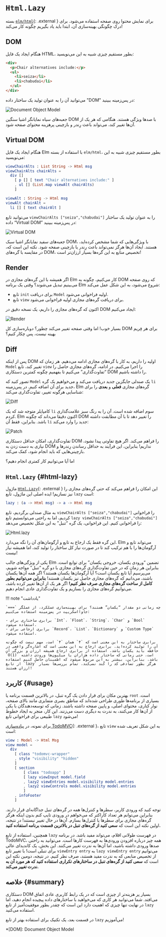 # `Html.Lazy`

بسته [`elm/html`][elm-html]{: .external } برای نمایش محتوا روی صفحه استفاده می‌شود. برای درک چگونگی بهینه‌سازی آن، ابتدا باید یاد بگیریم چگونه کار می‌کند!

## DOM

هنگام ایجاد یک فایل HTML، بطور مستقیم چیزی شبیه به این می‌نویسید:

```html
<div>
  <p>Chair alternatives include:</p>
  <ul>
    <li>seiza</li>
    <li>chabudai</li>
  </ul>
</div>
```

می‌توانید آن را به عنوان تولید یک ساختار داده "DOM" در پس‌زمینه ببینید:

![Document Object Model](../assets/diagrams/dom.svg)

جعبه‌های سیاه نمایانگر اشیا سنگین DOM با صدها ویژگی هستند. هنگامی که هر یک از آن‌ها تغییر کند، می‌تواند باعث رِندر و بازچینی پرهزینه محتوای صفحه شود.

## Virtual DOM

هنگام ایجاد یک فایل Elm با استفاده از بسته `elm/html`، بطور مستقیم چیزی شبیه به این می‌نویسید:

```elm
viewChairAlts : List String -> Html msg
viewChairAlts chairAlts =
  div []
    [ p [] [ text "Chair alternatives include:" ]
    , ul [] (List.map viewAlt chairAlts)
    ]

viewAlt : String -> Html msg
viewAlt chairAlt =
  li [] [ text chairAlt ]
```

می‌توانید تابع `viewChairAlts ["seiza","chabudai"]` را به عنوان تولید یک ساختار داده “Virtual DOM” در پس‌زمینه ببینید:

![Virtual DOM](../assets/diagrams/vdom.svg)

جعبه‌های سفید نمایانگر اشیا سبک DOM، با ویژگی‌هایی که شما مشخص کرده‌اید، هستند. ایجاد آن‌ها هرگز نمی‌تواند باعث رِندر یا بازچینی صفحه شود. نکته این است که، در مقایسه با گره‌های DOM، تخصیص منابع به این گره‌ها بسیار ارزان‌تر است!

## Render

اگر همیشه با این گره‌های مجازی در Elm کار می‌کنیم، چگونه به DOM که روی صفحه می‌بینیم تبدیل می‌شوند؟ وقتی یک برنامه Elm شروع می‌شود، به این شکل عمل می‌کند:

- تابع `init` برای دریافت `Model` اولیه فراخوانی می‌شود.
- تابع `view` برای دریافت گره‌های مجازی اولیه فراخوانی می‌شود.

اکنون که گره‌های مجازی را داریم، یک نسخه دقیق در DOM ایجاد می‌کنیم:

![Render](../assets/diagrams/render.svg)

بسیار خوب! اما وقتی صفحه تغییر می‌کند چطور؟ دوباره‌سازی کل DOM برای هر فِریم بهینه نیست، پس چکار کنیم؟

## Diff

پس از اینکه DOM اولیه را داریم، به کار با گره‌های مجازی ادامه می‌دهیم. هر زمان که `Model` تغییر کند، تابع `view` را اجرا می‌کنیم. در ادامه، گره‌های مجازی حاصل را “تفاوت‌گذاری” می‌کنیم تا بفهمیم چگونه کمترین دستکاری DOM را داشته باشیم.

تصور کنید که `Model` یک صندلی جایگزین جدید دریافت می‌کند و می‌خواهیم یک گره `li` جدید برای آن اضافه کنیم. در پس‌زمینه، Elm گره‌های مجازی **فعلی** و **بعدی** را برای شناسایی هرگونه تغییر، تفاوت‌گذاری می‌کند:

![Diff](../assets/diagrams/diff.svg)

کامپایلر متوجه شد که یک `li` سوم اضافه شده است. آن را به رنگ سبز علامت‌گذاری کردم. Elm اکنون دقیقا می‌داند که چگونه DOM را تغییر دهد تا با آن مطابقت داشته باشد. بنابراین، فقط آن `li` جدید را وارد می‌کند:

![Patch](../assets/diagrams/patch.svg)

تفاوت‌گذاری، امکان حداقل دستکاری DOM را فراهم می‌کند. اگر هیچ تفاوتی پیدا نشود، نیازی به دست زدن به DOM نداریم! بنابراین، این فرآیند به حداقل رساندن رِندرها و بازچینی‌هایی که باید انجام شود، کمک می‌کند.

اما آیا می‌توانیم کار کمتری انجام دهیم؟

## `Html.Lazy` {#html-lazy}

ماژول [`Html.Lazy`][html.lazy]{: .external } این امکان را فراهم می‌کند که حتی گره‌های مجازی را نیز نسازیم! ایده اصلی این ماژول، تابع `lazy` است:

```elm
lazy : (a -> Html msg) -> a -> Html msg
```

به مثال صندلی برگردیم، تابع `viewChairAlts ["seiza","chabudai"]` را فراخوانی کردیم، اما به راحتی می‌توانستیم تابع `lazy viewChairAlts ["seiza","chabudai"]` را فراخوانی کنیم. این فراخوانی، یک گره “تنبل” به این شکل تخصیص می‌دهد:

![Html.lazy](../assets/diagrams/lazy.svg)

این گره فقط یک ارجاع به تابع و آرگومان‌های آن را نگه می‌دارد. Elm می‌تواند تابع و آرگومان‌ها را با هم ترکیب کند تا در صورت نیاز کل ساختار را تولید کند، اما همیشه نیاز نیست!

یکی از ویژگی‌های جالب Elm تضمین “ورودی یکسان، خروجی یکسان” برای توابع است. بنابراین هر زمان که در حین تفاوت‌گذاری گره‌های مجازی با دو گره “تنبل” مواجه شویم، می‌پرسیم آیا تابع یکسان است؟ آیا آرگومان‌ها یکسان هستند؟ اگر همه آن‌ها یکسان باشند، می‌دانیم که گره‌های مجازی حاصل نیز یکسان هستند! **بنابراین می‌توانیم بطور کامل از ساخت گره‌های مجازی صرف نظر کنیم!** اگر هر یک از آن‌ها تغییر کرده باشد، می‌توانیم گره‌های مجازی را بسازیم و یک تفاوت‌گذاری عادی انجام دهیم.

!!! note "یادداشت"

	چه زمانی دو مقدار “یکسان” هستند؟ برای بهینه‌سازی عملکرد، از عملگر `===` جاوااسکریپت در پس‌زمینه استفاده می‌کنیم:

	- برابری ساختاری برای `Int`، `Float`، `String`، `Char` و `Bool` استفاده می‌شود.
	- برابری ارجاعی برای `Record`، `List`، `Dictionary` و `Custom Type` استفاده می‌شود.

	برابری ساختار به این معنی است که `۴` همان `۴` است، مهم نیست که چگونه آن را تولید کرده‌اید. برابری ارجاع به این معنی است که اشاره‌گر واقعی در حافظه باید یکسان باشد. استفاده از برابری ارجاع همیشه ارزان و بزرگی آن `O(1)` است، حتی زمانی که ساختار داده هزاران یا میلیون‌ها ورودی داشته باشد. بنابراین، بیشتر به این مربوط می‌شود که اطمینان حاصل کنیم استفاده از تابع `lazy` هرگز بطور تصادفی کد را کُند نمی‌کند. تمام بررسی‌ها بسیار ارزان هستند!

## کاربرد {#usage}

بهترین مکان برای قرار دادن یک گره تنبل، در بالاترین قسمت برنامه یا `root` است. بسیاری از برنامه‌ها طوری طراحی شده‌اند که مناطق بصری متمایزی مانند بالای صفحه، نوار کناری، محتوای اصلی، و پایین صفحه داشته باشند. زمانی که توسعه‌دهندگان با یکی از آن‌ها کار می‌کنند، به ندرت به دیگری دست می‌زنند. این کار، منجر به ایجاد خطوط طبیعی برای فراخوانی تابع `lazy` می‌شود!

برای نمونه، در [پیاده‌سازی TodoMVC][elm-todomvc]{: .external }، تابع `view` به این شکل تعریف شده است:

```elm
view : Model -> Html Msg
view model =
  div
    [ class "todomvc-wrapper"
    , style "visibility" "hidden"
    ]
    [ section
        [ class "todoapp" ]
        [ lazy viewInput model.field
        , lazy2 viewEntries model.visibility model.entries
        , lazy2 viewControls model.visibility model.entries
        ]
    , infoFooter
    ]
```

توجه کنید که ورودی کاربر، سطرها و کنترل‌ها همه در گره‌های تنبل جداگانه‌ای قرار دارند. بنابراین می‌توانم هر تعداد کاراکتر که می‌خواهم در ورودی تایپ کنم بدون اینکه هرگز گره‌های مجازی برای سطرها یا کنترل‌ها بسازم. آن‌ها در حال تغییر نیستند! در نتیجه، اولین نکته این است که **سعی کنید از گره‌های تنبل در بالاترین قسمت برنامه استفاده کنید.**

همچنین، استفاده از تابع `lazy` در فهرست طولانی اقلام، می‌تواند مفید باشد. در برنامه TodoMVC، همه چیز درباره افزودن ورودی‌ها به فهرست کارها است. می‌توانید به راحتی صدها ورودی داشته باشید، اما آن‌ها به ندرت تغییر می‌کنند. این بخش، یک کاندیدای عالی برای تنبلی است! با تغییر تابع `viewEntry entry` به `lazy viewEntry entry` می‌توانیم از تخصیص منابعی که به ندرت مفید هستند، صرف نظر کنیم. در نتیجه، دومین نکته این است که **سعی کنید از گره‌های تنبل در ساختارهای تکراری استفاده کنید که هر مورد آن به ندرت تغییر می‌کند.**

## خلاصه {#summary}

دستکاری DOM بسیار پر هزینه‌تر از چیزی است که در یک رابط کاربری عادی اتفاق می‌افتد. شما می‌توانید هر کاری که می‌خواهید با ساختارهای داده پیچیده انجام دهید، اما در نهایت تنها چیزی که اهمیت دارد این است که چقدر بطور موفقیت‌آمیز از تابع `lazy` استفاده می‌کنید.

در قسمت بعد، یک تکنیک برای استفاده بهتر از تابع `lazy` می‌آموزیم!

*[DOM]: Document Object Model

[elm-html]: https://package.elm-lang.org/packages/elm/html/latest
[html.lazy]: https://package.elm-lang.org/packages/elm/html/latest/Html-Lazy
[elm-todomvc]: https://github.com/evancz/elm-todomvc